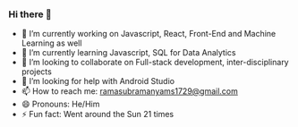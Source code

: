 ### Hi there 👋

- 🔭 I’m currently working on Javascript, React, Front-End and Machine Learning as well
- 🌱 I’m currently learning Javascript, SQL for Data Analytics
- 👯 I’m looking to collaborate on Full-stack development, inter-disciplinary projects
- 🤔 I’m looking for help with Android Studio
- 📫 How to reach me: ramasubramanyams1729@gmail.com
- 😄 Pronouns: He/Him
- ⚡ Fun fact: Went around the Sun 21 times
<!-- - 💬 Ask me about --->
